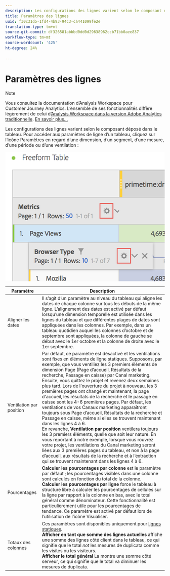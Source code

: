 ```yaml
---
description: Les configurations des lignes varient selon le composant déposé dans le tableau.
title: Paramètres des lignes
uuid: f30c31d5-1fd4-4b93-94c3-ca441099fe2e
translation-type: tm+mt
source-git-commit: df326581abbbd0dd0d29638962ccb71bb0aee837
workflow-type: tm+mt
source-wordcount: '425'
ht-degree: 24%

---
```



# Paramètres des lignes

>[!NOTE]
>
>Vous consultez la documentation d’Analysis Workspace pour Customer Journey Analytics. L’ensemble de ses fonctionnalités diffère légèrement de celui d’[Analysis Workspace dans la version Adobe Analytics traditionnelle](https://docs.adobe.com/content/help/fr-FR/analytics/analyze/analysis-workspace/home.html). [En savoir plus...](/help/getting-started/cja-aa.md)

Les configurations des lignes varient selon le composant déposé dans le tableau. Pour accéder aux paramètres de ligne d’un tableau, cliquez sur l’icône Paramètres en regard d’une dimension, d’un segment, d’une mesure, d’une période ou d’une ventilation :

![](assets/row-settings.png)

| Paramètre | Description |
|--- |--- |
| Aligner les dates | Il s’agit d’un paramètre au niveau du tableau qui aligne les dates de chaque colonne sur tous les débuts de la même ligne. L’alignement des dates est activé par défaut lorsqu’une dimension temporelle est utilisée dans les lignes du tableau et que différentes plages de dates sont appliquées dans les colonnes. Par exemple, dans un tableau quotidien auquel les colonnes d’octobre et de septembre sont appliquées, la colonne de gauche se début avec le 1er octobre et la colonne de droite avec le 1er septembre. |
| Ventilation par position | Par défaut, ce paramètre est désactivé et les ventilations sont fixes en éléments de ligne statiques. Supposons, par exemple, que vous ventiliez les 3 premiers éléments de dimension Page (Page d’accueil, Résultats de la recherche, Passage en caisse) par Canal marketing. Ensuite, vous quittez le projet et revenez deux semaines plus tard. Lors de l&#39;ouverture du projet à nouveau, les 3 premières pages ont changé et maintenant, la page d&#39;accueil, les résultats de la recherche et le passage en caisse sont les 4-6 premières pages. Par défaut, les ventilations de vos Canaux marketing apparaîtront toujours sous Page d’accueil, Résultats de la recherche et Passage en caisse, même si elles se trouvent maintenant dans les lignes 4 à 6. <br> En revanche, **Ventilation par position** ventilera toujours les 3 premiers éléments, quelle que soit leur nature. En vous reportant à notre exemple, lorsque vous rouvrez votre projet, les ventilations du Canal marketing seront liées aux 3 premières pages du tableau, et non à la page d’accueil, aux résultats de la recherche et à l’extraction qui se trouvent maintenant dans les lignes 4 à 6. |
| Pourcentages | **Calculer les pourcentages par colonne** est le paramètre par défaut ; les pourcentages visibles dans une colonne sont calculés en fonction du total de la colonne. <br>**Calculer les pourcentages par ligne** force le tableau à structure libre à calculer les pourcentages de cellules sur la ligne par rapport à la colonne en bas, avec le total général comme dénominateur. Cette fonctionnalité est particulièrement utile pour les pourcentages de tendance. Ce paramètre est activé par défaut lors de l’utilisation de l’icône Visualiser. |
| Totaux des colonnes | Ces paramètres sont disponibles uniquement pour [lignes statiques](manual-vs-dynamic-rows.md). <br> **Afficher en tant que somme des lignes actuelles** affiche une somme des lignes côté client dans le tableau, ce qui signifie que le total *not* les mesures de duplicata comme les visites ou les visiteurs. <br> **Afficher le total général** La montre une somme côté serveur, ce qui signifie que le total va diminuer les mesures de duplicata. |
